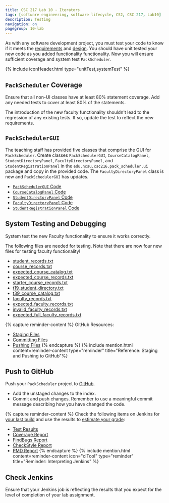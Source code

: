 ```yaml
---
title: CSC 217 Lab 10 - Iterators
tags: [software engineering, software lifecycle, CS2, CSC 217, Lab10]
description: Testing
navigation: on
pagegroup: 10-lab
---
```



As with any software development project, you must test your code to know if it meets the [requirements](10-lab-requirements) and [design](10-lab-design).  You should have unit tested your new code as you added functionality functionality.  Now you will ensure sufficient coverage and system test `PackScheduler`.

{% include iconHeader.html type="unitTest,systemTest" %}


## `PackScheduler` Coverage
Ensure that all non-UI classes have at least 80% statement coverage.  Add any needed tests to cover at least 80% of the statements.

The introduction of the new faculty functionality shouldn't lead to the regression of any existing tests.  If so, update the test to reflect the new requirements. 


## `PackSchedulerGUI`
The teaching staff has provided five classes that comprise the GUI for `PackScheduler`.  Create classes `PackSchedulerGUI`, `CourseCatalogPanel`,  `StudentDirectoryPanel`, `FacultyDirectoryPanel`, and `StudentRegistrationPanel` in the `edu.ncsu.csc216.pack_scheduler.ui` package and copy in the provided code.  The `FacultyDirectoryPanel` class is new and `PackSchedulerGUI` has updates.

  * [`PackSchedulerGUI` Code](files/PackSchedulerGUI.java)
  * [`CourseCatalogPanel` Code](files/CourseCatalogPanel.java)
  * [`StudentDirectoryPanel` Code](files/StudentDirectoryPanel.java)
  * [`FacultyDirectoryPanel` Code](files/FacultyDirectoryPanel.java)
  * [`StudentRegistrationPanel` Code](files/StudentRegistrationPanel.java)
  

## System Testing and Debugging
System test the new Faculty functionality to ensure it works correctly.  

The following files are needed for testing.  Note that there are now four new files for testing faculty functionality!

  * [student_records.txt](files/student_records.txt)
  * [course_records.txt](files/course_records.txt)
  * [expected_course_catalog.txt](files/expected_course_catalog.txt)
  * [expected_course_records.txt](files/expected_course_records.txt)
  * [starter_course_records.txt](files/starter_course_records.txt)
  * [t19_student_directory.txt](files/t19_student_directory.txt)
  * [t39_course_catalog.txt](files/t39_course_catalog.txt)
  * [faculty_records.txt](files/faculty_records.txt)
  * [expected_faculty_records.txt](files/expected_faculty_records.txt)
  * [invalid_faculty_records.txt](files/invalid_faculty_records.txt)
  * [expected_full_faculty_records.txt](files/expected_full_faculty_records.txt)

{% capture reminder-content %} 
GitHub Resources:

  * [Staging Files](https://pages.github.ncsu.edu/engr-csc-software-development/practices-tools/git/git-staging)
  * [Committing Files](https://pages.github.ncsu.edu/engr-csc-software-development/practices-tools/git/git-commit)
  * [Pushing Files](https://pages.github.ncsu.edu/engr-csc-software-development/practices-tools/git/git-push)
{% endcapture %} {% include mention.html content=reminder-content type="reminder" title="Reference: Staging and Pushing to GitHub"%}
## Push to GitHub
Push your `PackScheduler` project to [GitHub](https://github.ncsu.edu).

  * Add the unstaged changes to the index.
  * Commit and push changes.  Remember to use a meaningful commit message describing how you have changed the code.  
  



{% capture reminder-content %}
Check the following items on Jenkins for [your last build](https://pages.github.ncsu.edu/engr-csc-software-development/practices-tools/jenkins/#build-summary-page) and use the results to [estimate your grade](https://pages.github.ncsu.edu/engr-csc-software-development/practices-tools/jenkins/#grade-estimation-example):

  * [Test Results](https://pages.github.ncsu.edu/engr-csc-software-development/practices-tools/jenkins/#test-results)
  * [Coverage Report](https://pages.github.ncsu.edu/engr-csc-software-development/practices-tools/jenkins/#coverage-report)
  * [FindBugs Report](https://pages.github.ncsu.edu/engr-csc-software-development/practices-tools/jenkins/#findbugs-report)
  * [CheckStyle Report](https://pages.github.ncsu.edu/engr-csc-software-development/practices-tools/jenkins/#checkstyle-report)
  * [PMD Report](https://pages.github.ncsu.edu/engr-csc-software-development/practices-tools/jenkins/#pmd-report)
{% endcapture %}
{% include mention.html content=reminder-content icon="ciTool" type="reminder" title="Reminder: Interpreting Jenkins" %}
## Check Jenkins
Ensure that your Jenkins job is reflecting the results that you expect for the level of completion of your lab assignment.

